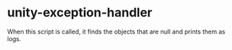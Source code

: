 # unity-exception-handler
When this script is called, it finds the objects that are null and prints them as logs.
